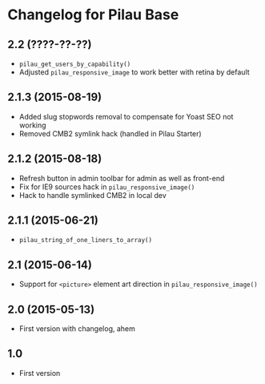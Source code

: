 # Changelog for Pilau Base

## 2.2 (????-??-??)
* `pilau_get_users_by_capability()`
* Adjusted `pilau_responsive_image` to work better with retina by default

## 2.1.3 (2015-08-19)
* Added slug stopwords removal to compensate for Yoast SEO not working
* Removed CMB2 symlink hack (handled in Pilau Starter)

## 2.1.2 (2015-08-18)
* Refresh button in admin toolbar for admin as well as front-end
* Fix for IE9 sources hack in `pilau_responsive_image()`
* Hack to handle symlinked CMB2 in local dev

## 2.1.1 (2015-06-21)
* `pilau_string_of_one_liners_to_array()`

## 2.1 (2015-06-14)
* Support for `<picture>` element art direction in `pilau_responsive_image()`

## 2.0 (2015-05-13)
* First version with changelog, ahem

## 1.0
* First version
